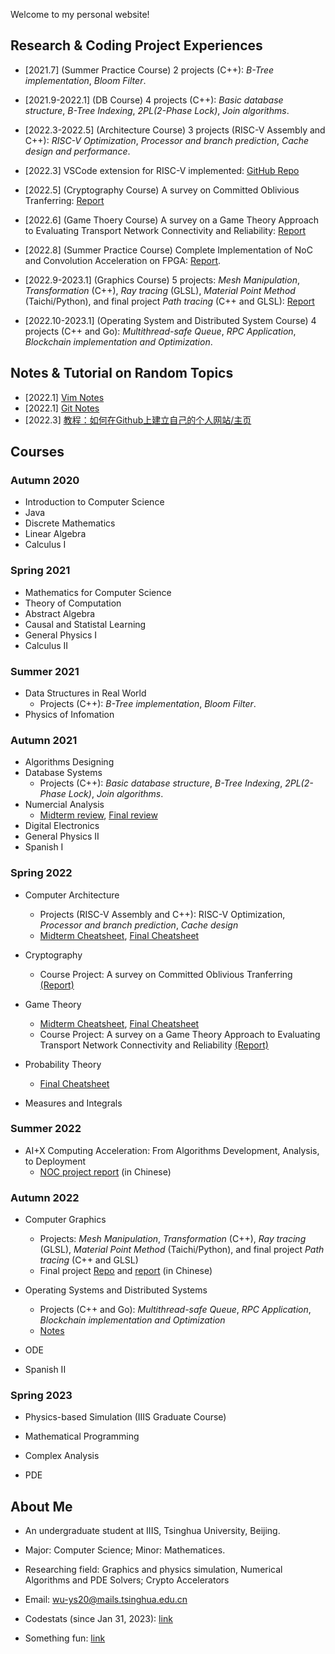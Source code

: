 Welcome to my personal website!

## Research & Coding Project Experiences

- [2021.7] (Summer Practice Course) 2 projects (C++): *B-Tree implementation*, *Bloom Filter*.
- [2021.9-2022.1] (DB Course) 4 projects (C++): *Basic database structure*, *B-Tree Indexing*, *2PL(2-Phase Lock)*, *Join algorithms*.
- [2022.3-2022.5] (Architecture Course) 3 projects (RISC-V Assembly and C++): *RISC-V Optimization*, *Processor and branch prediction*, *Cache design and performance*.

- [2022.3] VSCode extension for RISC-V implemented: [GitHub Repo](https://github.com/wu-ys/vscode-riscv-support)

- [2022.5] (Cryptography Course) A survey on Committed Oblivious Tranferring: [Report](https://wu-ys.github.io/courses/crypto/report.pdf)
- [2022.6] (Game Thoery Course) A survey on a Game Theory Approach to Evaluating Transport Network Connectivity and Reliability: [Report](https://wu-ys.github.io/courses/game-theory/term-paper.pdf)
- [2022.8] (Summer Practice Course) Complete Implementation of NoC and Convolution Acceleration on FPGA: [Report](https://wu-ys.github.io/courses/AI+X/project/report).

- [2022.9-2023.1] (Graphics Course) 5 projects: *Mesh Manipulation*, *Transformation* (C++), *Ray tracing* (GLSL), *Material Point Method* (Taichi/Python), and final project *Path tracing* (C++ and GLSL): [Report](https://wu-ys.github.io/courses/graphics/report.pdf)
- [2022.10-2023.1] (Operating System and Distributed System Course) 4 projects (C++ and Go): *Multithread-safe Queue*, *RPC Application*, *Blockchain implementation and Optimization*.

## Notes & Tutorial on Random Topics

- [2022.1] [Vim Notes](https://wu-ys.github.io/notes/vim/)
- [2022.1] [Git Notes](https://wu-ys.github.io/notes/git/)
- [2022.3] [教程：如何在Github上建立自己的个人网站/主页](https://wu-ys.github.io/notes/github_website/gh-page-tutorial.html)

## Courses

### Autumn 2020

- Introduction to Computer Science
- Java
- Discrete Mathematics
- Linear Algebra
- Calculus I

### Spring 2021

- Mathematics for Computer Science
- Theory of Computation
- Abstract Algebra
- Causal and Statistal Learning
- General Physics I
- Calculus II

### Summer 2021

- Data Structures in Real World
  - Projects (C++): *B-Tree implementation*, *Bloom Filter*.
- Physics of Infomation

### Autumn 2021

- Algorithms Designing
- Database Systems
  - Projects (C++): *Basic database structure*, *B-Tree Indexing*, *2PL(2-Phase Lock)*, *Join algorithms*.
- Numercial Analysis
  - [Midterm review](https://wu-ys.github.io/courses/numerical/midterm-review.html), [Final review](https://wu-ys.github.io/courses/numerical/final-review.html)
- Digital Electronics
- General Physics II
- Spanish I

### Spring 2022

- Computer Architecture
  - Projects (RISC-V Assembly and C++): RISC-V Optimization, *Processor and branch prediction*, *Cache design*
  - [Midterm Cheatsheet](https://wu-ys.github.io/courses/architecture/midterm-cheatsheet.html), [Final Cheatsheet](https://wu-ys.github.io/courses/architecture/final.html)

- Cryptography
  - Course Project: A survey on Committed Oblivious Tranferring [(Report)](https://wu-ys.github.io/courses/crypto/report.pdf)

- Game Theory
  - [Midterm Cheatsheet](https://wu-ys.github.io/courses/game-theory/midterm-cheatsheet.html), [Final Cheatsheet](https://wu-ys.github.io/courses/game-theory/final-cheatsheet.html)
  - Course Project: A survey on a Game Theory Approach to Evaluating Transport Network Connectivity and Reliability [(Report)](https://wu-ys.github.io/courses/game-theory/term-paper.pdf)

- Probability Theory
  - [Final Cheatsheet](https://wu-ys.github.io/courses/prob/final-cheatsheet.html)

- Measures and Integrals

### Summer 2022

- AI+X Computing Acceleration: From Algorithms Development, Analysis, to Deployment
  - [NOC project report](https://wu-ys.github.io/courses/AI+X/project/report) (in Chinese)

### Autumn 2022

- Computer Graphics
  - Projects: *Mesh Manipulation*, *Transformation* (C++), *Ray tracing* (GLSL), *Material Point Method* (Taichi/Python), and final project *Path tracing* (C++ and GLSL)
  - Final project [Repo](https://github.com/wu-ys/ACG-sparkium) and [report](https://wu-ys.github.io/courses/graphics/report.pdf) (in Chinese)

- Operating Systems and Distributed Systems
  - Projects (C++ and Go): *Multithread-safe Queue*, *RPC Application*, *Blockchain implementation and Optimization*
  - [Notes](https://wu-ys.github.io/courses/os-ds/notes.html)
  
- ODE
- Spanish II

### Spring 2023

- Physics-based Simulation (IIIS Graduate Course)

- Mathematical Programming

- Complex Analysis

- PDE

## About Me

- An undergraduate student at IIIS, Tsinghua University, Beijing.
- Major: Computer Science; Minor: Mathematices.
- Researching field: Graphics and physics simulation, Numerical Algorithms and PDE Solvers; Crypto Accelerators
- Email: [wu-ys20@mails.tsinghua.edu.cn](emailto:wu-ys20@mails.tsinghua.edu.cn)
- Codestats (since Jan 31, 2023): [link](https://codestats.net/users/wu-ys20)

- Something fun: [link](https://wu-ys.github.io/thoughts/love/love.html)
